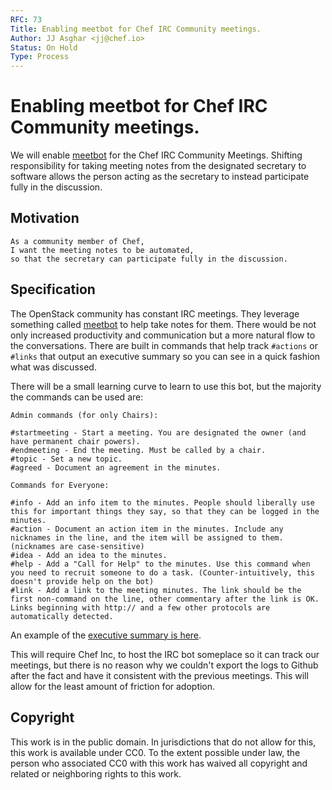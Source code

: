 ```yaml
---
RFC: 73
Title: Enabling meetbot for Chef IRC Community meetings.
Author: JJ Asghar <jj@chef.io>
Status: On Hold
Type: Process
---
```


# Enabling meetbot for Chef IRC Community meetings.

We will enable [meetbot][meetbot] for the Chef IRC Community Meetings.
Shifting responsibility for taking meeting notes from the designated secretary
to software allows the person acting as the secretary to instead participate
fully in the discussion.

## Motivation

    As a community member of Chef,
    I want the meeting notes to be automated,
    so that the secretary can participate fully in the discussion.

## Specification

The OpenStack community has constant IRC meetings. They leverage something called
[meetbot][meetbot] to help take notes for them. There would be not
only increased productivity and communication but a more natural flow to the
conversations. There are built in commands that help track `#actions` or `#links`
that output an executive summary so you can see in a quick fashion what was discussed.

There will be a small learning curve to learn to use this bot, but the majority
the commands can be used are:

```
Admin commands (for only Chairs):

#startmeeting - Start a meeting. You are designated the owner (and have permanent chair powers).
#endmeeting - End the meeting. Must be called by a chair.
#topic - Set a new topic.
#agreed - Document an agreement in the minutes.

Commands for Everyone:

#info - Add an info item to the minutes. People should liberally use this for important things they say, so that they can be logged in the minutes.
#action - Document an action item in the minutes. Include any nicknames in the line, and the item will be assigned to them. (nicknames are case-sensitive)
#idea - Add an idea to the minutes.
#help - Add a "Call for Help" to the minutes. Use this command when you need to recruit someone to do a task. (Counter-intuitively, this doesn't provide help on the bot)
#link - Add a link to the meeting minutes. The link should be the first non-command on the line, other commentary after the link is OK. Links beginning with http:// and a few other protocols are automatically detected.
```

An example of the [executive summary is here][executive_summary].

This will require Chef Inc, to host the IRC bot someplace so it can track our meetings,
but there is no reason why we couldn't export the logs to Github after the fact
and have it consistent with the previous meetings. This will allow for the least
amount of friction for adoption.

## Copyright

This work is in the public domain. In jurisdictions that do not allow for this,
this work is available under CC0. To the extent possible under law, the person
who associated CC0 with this work has waived all copyright and related or
neighboring rights to this work.

[meetbot]: https://wiki.debian.org/MeetBot
[openstack_meetbot]: http://docs.openstack.org/infra/system-config/irc.html#meetbot
[executive_summary]: http://eavesdrop.openstack.org/meetings/nova/2015/nova.2015-02-19-14.00.html
